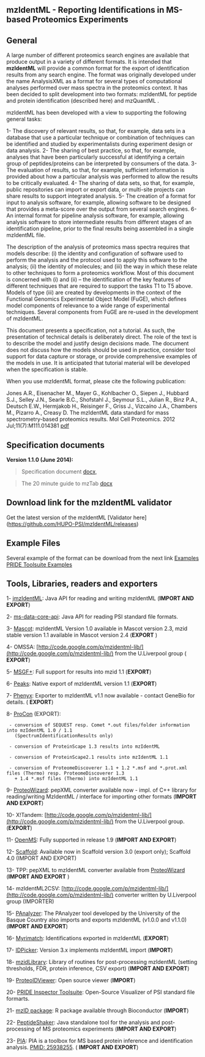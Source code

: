 ## mzIdentML - Reporting Identifications in MS-based Proteomics Experiments


## General

A large number of different proteomics search engines are available that produce output in a variety of different formats. It is intended that **mzIdentML** will provide a common format for the export of identification results from any search engine. The format was originally developed under the name AnalysisXML as a format for several types of computational analyses performed over mass spectra in the proteomics context. It has been decided to split development into two formats: mzIdentML for peptide and protein identification (described here) and mzQuantML .

mzIdentML has been developed with a view to supporting the following general tasks:

 1- The discovery of relevant results, so that, for example, data sets in a database that use a particular technique or combination of techniques can be identified and studied by experimentalists during experiment design or data analysis.
 2- The sharing of best practice, so that, for example, analyses that have been particularly successful at identifying a certain group of peptides/proteins can be interpreted by consumers of the data.
 3- The evaluation of results, so that, for example, sufficient information is provided about how a particular analysis was performed to allow the results to be critically evaluated.
 4- The sharing of data sets, so that, for example, public repositories can import or export data, or multi-site projects can share results to support integrated analysis.
 5- The creation of a format for input to analysis software, for example, allowing software to be designed that provides a meta-score over the output from several search engines.
 6- An internal format for pipeline analysis software, for example, allowing analysis software to store intermediate results from different stages of an identification pipeline, prior to the final results being assembled in a single mzIdentML file.

The description of the analysis of proteomics mass spectra requires that models describe: (i) the identity and configuration of software used to perform the analysis and the protocol used to apply this software to the analysis; (ii) the identity of molecules; and (iii) the way in which these relate to other techniques to form a proteomics workflow. Most of this document is concerned with (i) and (ii) – the identification of the key features of different techniques that are required to support the tasks T1 to T5 above. Models of type (iii) are created by developments in the context of the Functional Genomics Experimental Object Model (FuGE), which defines model components of relevance to a wide range of experimental techniques. Several components from FuGE are re-used in the development of mzIdentML.

This document presents a specification, not a tutorial. As such, the presentation of technical details is deliberately direct. The role of the text is to describe the model and justify design decisions made. The document does not discuss how the models should be used in practice, consider tool support for data capture or storage, or provide comprehensive examples of the models in use. It is anticipated that tutorial material will be developed when the specification is stable. 


When you use mzIdentML format, please cite the following publication:

Jones A.R., Eisenacher M., Mayer G., Kohlbacher O., Siepen J., Hubbard S.J., Selley J.N., Searle B.C., Shofstahl J., Seymour S.L., Julian R., Binz P.A., Deutsch E.W., Hermjakob H., Reisinger F., Griss J., Vizcaíno J.A., Chambers M., Pizarro A., Creasy D. The mzIdentML data standard for mass spectrometry-based proteomics results. Mol Cell Proteomics. 2012 Jul;11(7):M111.014381 [pdf](http://www.mcponline.org/content/11/7/M111.014381.full.pdf+html)


## Specification documents

**Version 1.1.0 (June 2014):**

  > Specification document [docx](https://github.com/HUPO-PSI/mzIdentML/blob/master/specification_document-releases/specdoc1_1/mzIdentML1.1.0.doc),

  > The 20 minute guide to mzTab [docx](https://github.com/HUPO-PSI/mzIdentML/blob/master/specification_document-releases/specdoc1_1/TenMinuteGuideToImplementingMzidentml.docx)

## Download link for the mzIdentML validator
Get the latest version of the mzIdentML [Validator here] (https://github.com/HUPO-PSI/mzIdentML/releases)

## Example Files
Several example of the format can be download from the next link [Examples](https://github.com/HUPO-PSI/mzIdentML/tree/master/examples/1_1examples)
[PRIDE Toolsuite Examples](https://github.com/PRIDE-Toolsuite/inspector-example-files/tree/master/mzIdentML)

## Tools, Libraries, readers and exporters

1- [jmzIdentML](http://github.com/PRIDE-UTILITIES/jmzidentml/): Java API for reading and writing mzIdentML (**IMPORT AND EXPORT**) 

2- [ms-data-core-api](http://github.com/PRIDE-UTILITIES/ms-data-core-api/): Java API for reading PSI standard file formats.

3- [Mascot](http://www.matrixscience.com/help/export_help.html#MZIDENTML): mzIdentML Version 1.0 available in Mascot version 2.3, mzid stable version 1.1 available in Mascot version 2.4 (**EXPORT** )

4- OMSSA: [http://code.google.com/p/mzidentml-lib/](http://code.google.com/p/mzidentml-lib/) from the U.Liverpool group ( **EXPORT**)

5- [MSGF+](http://proteomics.ucsd.edu/Software/MSGFPlus.html): Full support for results into mzid 1.1 (**EXPORT**)

6- [Peaks](http://www.bioinfor.com/): Native export of mzIdentML version 1.1 (**EXPORT**)

7- [Phenyx](http://www.genebio.com/products/phenyx/): Exporter to mzIdentML v1.1 now available - contact GeneBio for details. ( **EXPORT**)

8- [ProCon](http://www.ruhr-uni-bochum.de/mpc/software/ProCon/index.html.en) (EXPORT):

     - conversion of SEQUEST resp. Comet *.out files/folder information into mzIdentML 1.0 / 1.1 
       (SpectrumIdentificationResults only)

     - conversion of ProteinScape 1.3 results into mzIdentML

     - conversion of ProteinScape2.1 results into mzIdentML 1.1

     - conversion of ProteomeDiscoverer 1.1 + 1.2 *.msf and *.prot.xml files (Thermo) resp. ProteomeDiscoverer 1.3     
       + 1.4 *.msf files (Thermo) into mzIdentML 1.1

9- [ProteoWizard](http://proteowizard.sourceforge.net): pepXML converter available now - impl. of C++ library for reading/writing MzIdentML / interface for importing other formats (**IMPORT AND EXPORT**)

10- X!Tandem: [http://code.google.com/p/mzidentml-lib/](http://code.google.com/p/mzidentml-lib/) from the U.Liverpool group. (**EXPORT**)

11- [OpenMS](http://open-ms.sourceforge.net/): Fully supported in release 1.9 (**IMPORT AND EXPORT**)

12- [Scaffold](http://www.proteomesoftware.com/): Available now in Scaffold version 3.0 (export only); Scaffold 4.0 (IMPORT AND EXPORT)

13- TPP: pepXML to mzIdentML converter available from [ProteoWizard](http://proteowizard.sourceforge.net) (**IMPORT AND EXPORT** )

14- mzIdentML2CSV: [http://code.google.com/p/mzidentml-lib/](http://code.google.com/p/mzidentml-lib/) converter written by U.Liverpool group (IMPORTER)

15- [PAnalyzer](https://code.google.com/p/ehu-bio/wiki/PAnalyzer): The PAnalyzer tool developed by the University of the Basque Country also imports and exports mzIdentML (v1.0.0 and v1.1.0) (**IMPORT AND EXPORT**)

16- [Myrimatch](http://fenchurch.mc.vanderbilt.edu/software.php): Identifications exported in mzIdentML (**EXPORT**)

17- [IDPicker](http://fenchurch.mc.vanderbilt.edu/software.php): Version 3.x implements mzIdentML import (**IMPORT**)

18- [mzidLibrary](http://code.google.com/p/mzidentml-lib/): Library of routines for post-processing mzIdentML (setting thresholds, FDR, protein inference, CSV export) (****IMPORT AND EXPORT****)

19- [ProteoIDViewer](http://code.google.com/p/mzidentml-viewer/): Open source viewer (**IMPORT**)

20- [PRIDE Inspector Toolsuite](http://github.com/PRIDE-Toolsuite/pride-inspector): Open-Source Visualizer of PSI standard file formarts.

21- [mzID package](http://www.bioconductor.org/packages/release/bioc/html/mzID.html): R package available through Bioconductor (**IMPORT**)

22- [PeptideShaker](https://code.google.com/p/peptide-shaker/): Java standalone tool for the analysis and post-processing of MS proteomics experiments (**IMPORT AND EXPORT**)

23- [PIA](https://github.com/mpc-bioinformatics/pia): PIA is a toolbox for MS based protein inference and identification analysis. [PMID: <span>25938255</span>](http://www.ncbi.nlm.nih.gov/pubmed?term=25938255). ( **IMPORT AND EXPORT**)
